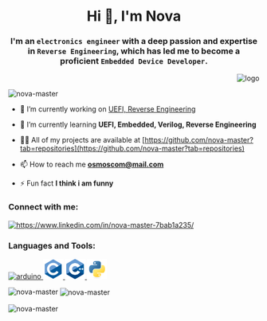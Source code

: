 
<h1 align="center">Hi 👋, I'm Nova</h1>
<h3 align="center">I'm an <code>electronics engineer</code> with a deep passion and expertise in <code>Reverse Engineering</code>, which has led me to become a proficient <code>Embedded Device Developer</code>.</h3>

<div align="right">
  <img src="https://user-images.githubusercontent.com/74038190/212749171-b84692a8-2b04-4e3b-93ca-ac14705da224.gif" alt="logo" width="350" height="150"/>
</div>

<p align="left">
  <img src="https://komarev.com/ghpvc/?username=nova-master&label=Profile%20views&color=0e75b6&style=flat" alt="nova-master" />
</p>

- 🔭 I’m currently working on [UEFI, Reverse Engineering](https://github.com/nova-master/UEFI-ChainLoader)

- 🌱 I’m currently learning **UEFI, Embedded, Verilog, Reverse Engineering**

- 👨‍💻 All of my projects are available at [https://github.com/nova-master?tab=repositories](https://github.com/nova-master?tab=repositories)

- 📫 How to reach me **osmoscom@mail.com**

- ⚡ Fun fact **I think i am funny**

<h3 align="left">Connect with me:</h3>
<p align="left">
<a href="https://linkedin.com/in/https://www.linkedin.com/in/nova-master-7bab1a235/" target="blank"><img align="center" src="https://raw.githubusercontent.com/rahuldkjain/github-profile-readme-generator/master/src/images/icons/Social/linked-in-alt.svg" alt="https://www.linkedin.com/in/nova-master-7bab1a235/" height="30" width="40" /></a>
</p>

<h3 align="left">Languages and Tools:</h3>
<p align="left"> <a href="https://www.arduino.cc/" target="_blank" rel="noreferrer"> <img src="https://cdn.worldvectorlogo.com/logos/arduino-1.svg" alt="arduino" width="40" height="40"/> </a> <a href="https://www.cprogramming.com/" target="_blank" rel="noreferrer"> <img src="https://raw.githubusercontent.com/devicons/devicon/master/icons/c/c-original.svg" alt="c" width="40" height="40"/> </a> <a href="https://www.w3schools.com/cpp/" target="_blank" rel="noreferrer"> <img src="https://raw.githubusercontent.com/devicons/devicon/master/icons/cplusplus/cplusplus-original.svg" alt="cplusplus" width="40" height="40"/> </a> <a href="https://www.python.org" target="_blank" rel="noreferrer"> <img src="https://raw.githubusercontent.com/devicons/devicon/master/icons/python/python-original.svg" alt="python" width="40" height="40"/> </a> </p>

<p><img align="left" src="https://github-readme-stats.vercel.app/api/top-langs?username=nova-master&show_icons=true&locale=en&layout=compact" alt="nova-master" /></p>

<p>&nbsp;<img align="center" src="https://github-readme-stats.vercel.app/api?username=nova-master&show_icons=true&locale=en" alt="nova-master" /></p>

<p><img align="center" src="https://github-readme-streak-stats.herokuapp.com/?user=nova-master&" alt="nova-master" /></p>
